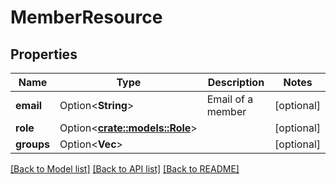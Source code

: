 # MemberResource

## Properties

Name | Type | Description | Notes
------------ | ------------- | ------------- | -------------
**email** | Option<**String**> | Email of a member | [optional]
**role** | Option<[**crate::models::Role**](role.md)> |  | [optional]
**groups** | Option<**Vec<String>**> |  | [optional]

[[Back to Model list]](../README.md#documentation-for-models) [[Back to API list]](../README.md#documentation-for-api-endpoints) [[Back to README]](../README.md)


